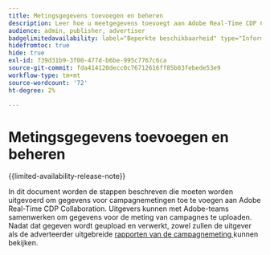 ```yaml
---
title: Metingsgegevens toevoegen en beheren
description: Leer hoe u meetgegevens toevoegt aan Adobe Real-Time CDP Collaboration.
audience: admin, publisher, advertiser
badgelimitedavailability: label="Beperkte beschikbaarheid" type="Informative" url="https://helpx.adobe.com/nl/legal/product-descriptions/real-time-customer-data-platform-collaboration.html newtab=true"
hidefromtoc: true
hide: true
exl-id: 739d31b9-3f00-477d-b6be-995c7767c6ca
source-git-commit: fda414120decc0c76712616ff85b83febede53e9
workflow-type: tm+mt
source-wordcount: '72'
ht-degree: 2%

---
```


# Metingsgegevens toevoegen en beheren

{{limited-availability-release-note}}

In dit document worden de stappen beschreven die moeten worden uitgevoerd om gegevens voor campagnemetingen toe te voegen aan Adobe Real-Time CDP Collaboration. Uitgevers kunnen met Adobe-teams samenwerken om gegevens voor de meting van campagnes te uploaden. Nadat dat gegeven wordt geupload en verwerkt, zowel zullen de uitgever als de adverteerder uitgebreide [ rapporten van de campagnemeting ](/help/guide/collaborate/measure.md) kunnen bekijken.
